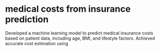 # medical costs from insurance prediction
 Developed a machine learning model to predict medical insurance costs based on patient data, including age, BMI, and lifestyle factors. Achieved accurate cost estimation using
